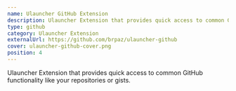 ```yaml
---
name: Ulauncher GitHub Extension
description: Ulauncher Extension that provides quick access to common GitHub functionality like your repositories or gists.
type: github
category: Ulauncher Extension
externalUrl: https://github.com/brpaz/ulauncher-github
cover: ulauncher-github-cover.png
position: 4
---
```


Ulauncher Extension that provides quick access to common GitHub functionality like your repositories or gists.
